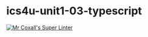 # ics4u-unit1-03-typescript

[![Mr Coxall's Super Linter](https://github.com/Igor-Zhelezniak-1/ics4u-unit1-03-typescript/workflows/Mr%20Coxall's%20Super%20Linter/badge.svg)](https://github.com/Igor-Zhelezniak-1/ics4u-unit1-03-typescript/actions/)
